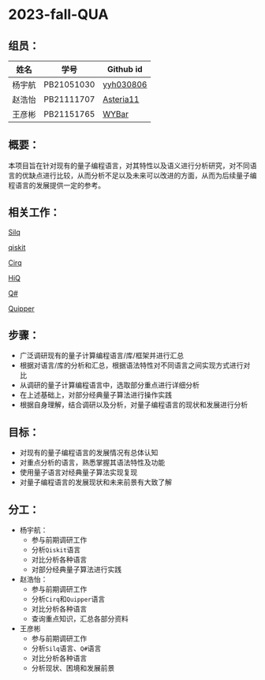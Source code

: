 # 2023-fall-QUA
## 组员：

| 姓名   | 学号       | Github id                                  |
| ------ | ---------- | ------------------------------------------ |
| 杨宇航 | PB21051030 | [yyh030806](https://github.com/odeinjul)   |
| 赵浩怡 | PB21111707 | [ Asteria11](https://github.com/Asteria11) |
| 王彦彬 | PB21151765 | [WYBar](https://github.com/WYBar)          |

## 概要：

本项目旨在针对现有的量子编程语言，对其特性以及语义进行分析研究，对不同语言的优缺点进行比较，从而分析不足以及未来可以改进的方面，从而为后续量子编程语言的发展提供一定的参考。

## 相关工作：

[Silq](https://silq.ethz.ch)

[qiskit](https://www.ibm.com/quantum/qiskit)

[Cirq](https://github.com/quantumlib/Cirq)

[HiQ](https://hiq.huaweicloud.com/home)

[Q#](https://learn.microsoft.com/zh-cn/azure/quantum/user-guide/libraries/standard/)

[Quipper](https://www.mathstat.dal.ca/~selinger/quipper/)

## 步骤：

* 广泛调研现有的量子计算编程语言/库/框架并进行汇总
* 根据对语言/库的分析和汇总，根据语法特性对不同语言之间实现方式进行对比
* 从调研的量子计算编程语言中，选取部分重点进行详细分析
* 在上述基础上，对部分经典量子算法进行操作实践
* 根据自身理解，结合调研以及分析，对量子编程语言的现状和发展进行分析

## 目标：

* 对现有的量子编程语言的发展情况有总体认知
* 对重点分析的语言，熟悉掌握其语法特性及功能
* 使用量子语言对经典量子算法实现复现
* 对量子编程语言的发展现状和未来前景有大致了解

## 分工：

* 杨宇航：
  * 参与前期调研工作
  * 分析`Qiskit`语言
  * 对比分析各种语言
  * 对部分经典量子算法进行实践
* 赵浩怡：
  * 参与前期调研工作
  * 分析`Cirq`和`Quipper`语言
  * 对比分析各种语言
  * 查询重点知识，汇总各部分资料
* 王彦彬
  * 参与前期调研工作
  * 分析`Silq`语言、`Q#`语言
  * 对比分析各种语言
  * 分析现状、困境和发展前景
